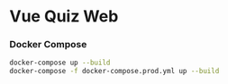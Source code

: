 # Vue Quiz Web

### Docker Compose

```bash
docker-compose up --build
docker-compose -f docker-compose.prod.yml up --build
```
